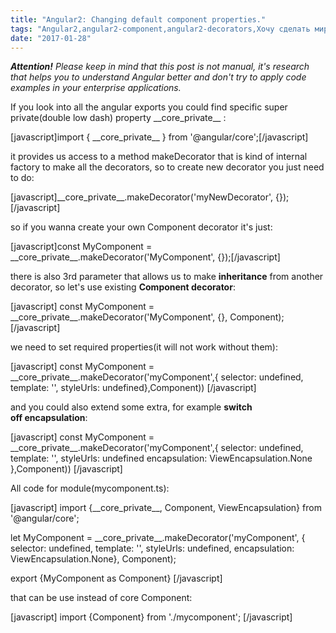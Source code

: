 ```yaml
---
title: "Angular2: Changing default component properties."
tags: "Angular2,angular2-component,angular2-decorators,Хочу сделать мир лучше"
date: "2017-01-28"
---
```


_**Attention!** Please keep in mind that this post is not manual, it's research that helps you to understand Angular better and don't try to apply code examples in your enterprise applications._

If you look into all the angular exports you could find specific super private(double low dash) property \_\_core\_private\_\_ :

[javascript]import { \_\_core\_private\_\_ } from '@angular/core';[/javascript]

it provides us access to a method makeDecorator that is kind of internal factory to make all the decorators, so to create new decorator you just need to do:

[javascript]\_\_core\_private\_\_.makeDecorator('myNewDecorator', {});[/javascript]

so if you wanna create your own Component decorator it's just:

[javascript]const MyComponent = \_\_core\_private\_\_.makeDecorator('MyComponent', {});[/javascript]

there is also 3rd parameter that allows us to make **inheritance** from another decorator, so let's use existing **Component decorator**:

[javascript] const MyComponent = \_\_core\_private\_\_.makeDecorator('MyComponent', {}, Component); [/javascript]

we need to set required properties(it will not work without them):

[javascript] const MyComponent = \_\_core\_private\_\_.makeDecorator('myComponent',{ selector: undefined, template: '', styleUrls: undefined},Component)) [/javascript]

and you could also extend some extra, for example **switch off encapsulation**:

[javascript] const MyComponent = \_\_core\_private\_\_.makeDecorator('myComponent',{ selector: undefined, template: '', styleUrls: undefined encapsulation: ViewEncapsulation.None },Component)) [/javascript]

All code for module(mycomponent.ts):

[javascript] import {\_\_core\_private\_\_, Component, ViewEncapsulation} from '@angular/core';

let MyComponent = \_\_core\_private\_\_.makeDecorator('myComponent', { selector: undefined, template: '', styleUrls: undefined, encapsulation: ViewEncapsulation.None}, Component);

export {MyComponent as Component} [/javascript]

that can be use instead of core Component:

[javascript] import {Component} from './mycomponent'; [/javascript]
